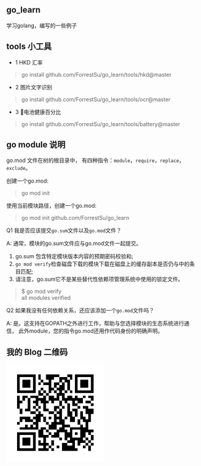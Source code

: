 ## go_learn

学习golang，编写的一些例子


## tools 小工具

- 1 HKD 汇率
> go install  github.com/ForrestSu/go_learn/tools/hkd@master

- 2 图片文字识别
> go install  github.com/ForrestSu/go_learn/tools/ocr@master

- 3 🔋电池健康百分比
> go install  github.com/ForrestSu/go_learn/tools/battery@master

## go module 说明
go.mod 文件在树的根目录中，
有四种指令：`module`，`require`，`replace`，`exclude`。

创建一个go.mod:  
> go mod init

使用当前模块路径，创建一个go.mod:  
> go mod init github.com/ForrestSu/go_learn


Q1 我是否应该提交`go.sum`文件以及`go.mod`文件？

A: 通常，模块的go.sum文件应与go.mod文件一起提交。  
1. go.sum 包含特定模块版本内容的预期密码校验和; 
2. `go mod verify`检查磁盘下载的模块下载在磁盘上的缓存副本是否仍与中的条目匹配; 
3. 请注意，go.sum它不是某些替代性依赖项管理系统中使用的锁定文件。 
 > $ go mod verify  
 > all modules verified

Q2 如果我没有任何依赖关系，还应该添加一个`go.mod`文件吗？

A: 是。这支持在GOPATH之外进行工作，帮助与您选择模块的生态系统进行通信，
此外module，您的指令go.mod还用作代码身份的明确声明。

## 我的 Blog 二维码

![blog](qrcode.png)
